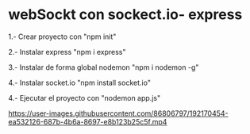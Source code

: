 # webSockt con sockect.io- express
1.- Crear proyecto con "npm init"

2.- Instalar express "npm i express"

3.- Instalar de forma global nodemon "npm i nodemon -g"

4.- Instalar socket.io "npm install socket.io"

4.- Ejecutar el proyecto con "nodemon app.js"




https://user-images.githubusercontent.com/86806797/192170454-ea532126-687b-4b6a-8697-e8b123b25c5f.mp4


